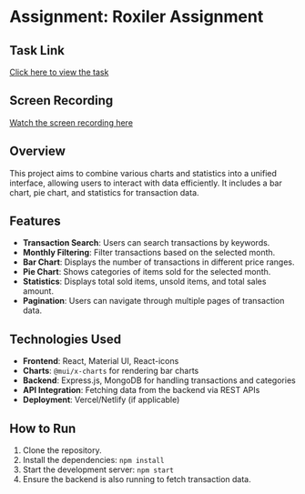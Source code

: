 # Assignment: Roxiler Assignment

## Task Link
[Click here to view the task](https://drive.google.com/file/d/1wYaONwsxxuxjTt2REqliQB7C8IfM_6yq/view)

## Screen Recording
[Watch the screen recording here](https://drive.google.com/file/d/1HHZiAgfiT9aFp-ePHYhQXfyQCTUjQsAz/view?usp=sharing)

## Overview
This project aims to combine various charts and statistics into a unified interface, allowing users to interact with data efficiently. It includes a bar chart, pie chart, and statistics for transaction data.

## Features
- **Transaction Search**: Users can search transactions by keywords.
- **Monthly Filtering**: Filter transactions based on the selected month.
- **Bar Chart**: Displays the number of transactions in different price ranges.
- **Pie Chart**: Shows categories of items sold for the selected month.
- **Statistics**: Displays total sold items, unsold items, and total sales amount.
- **Pagination**: Users can navigate through multiple pages of transaction data.
  
## Technologies Used
- **Frontend**: React, Material UI, React-icons
- **Charts**: `@mui/x-charts` for rendering bar charts
- **Backend**: Express.js, MongoDB for handling transactions and categories
- **API Integration**: Fetching data from the backend via REST APIs
- **Deployment**: Vercel/Netlify (if applicable)
  
## How to Run
1. Clone the repository.
2. Install the dependencies: `npm install`
3. Start the development server: `npm start`
4. Ensure the backend is also running to fetch transaction data.



